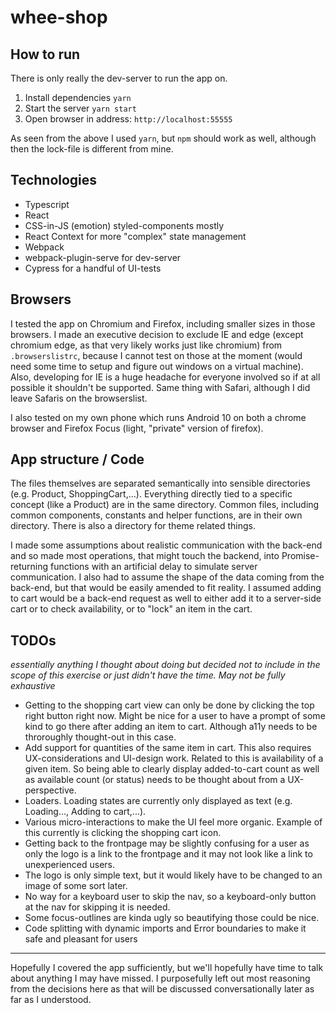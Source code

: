# whee-shop

## How to run

There is only really the dev-server to run the app on.

1. Install dependencies `yarn`
2. Start the server `yarn start`
3. Open browser in address: `http://localhost:55555`

As seen from the above I used `yarn`, but `npm` should work as well, although then the lock-file is different from mine.

## Technologies

- Typescript
- React
- CSS-in-JS (emotion) styled-components mostly
- React Context for more "complex" state management
- Webpack
- webpack-plugin-serve for dev-server
- Cypress for a handful of UI-tests

## Browsers

I tested the app on Chromium and Firefox, including smaller sizes in those browsers. I made an executive decision to exclude IE and edge (except chromium edge, as that very likely works just like chromium) from `.browserslistrc`, because I cannot test on those at the moment (would need some time to setup and figure out windows on a virtual machine). Also, developing for IE is a huge headache for everyone involved so if at all possible it shouldn't be supported. Same thing with Safari, although I did leave Safaris on the browserslist.

I also tested on my own phone which runs Android 10 on both a chrome browser and Firefox Focus (light, "private" version of firefox).

## App structure / Code

The files themselves are separated semantically into sensible directories (e.g. Product, ShoppingCart,...). Everything directly tied to a specific concept (like a Product) are in the same directory. Common files, including common components, constants and helper functions, are in their own directory. There is also a directory for theme related things.

I made some assumptions about realistic communication with the back-end and so made most operations, that might touch the backend, into Promise-returning functions with an artificial delay to simulate server communication. I also had to assume the shape of the data coming from the back-end, but that would be easily amended to fit reality. I assumed adding to cart would be a back-end request as well to either add it to a server-side cart or to check availability, or to "lock" an item in the cart.

## TODOs 
_essentially anything I thought about doing but decided not to include in the scope of this exercise or just didn't have the time. May not be fully exhaustive_

- Getting to the shopping cart view can only be done by clicking the top right button right now. Might be nice for a user to have a prompt of some kind to go there after adding an item to cart. Although a11y needs to be throroughly thought-out in this case.
- Add support for quantities of the same item in cart. This also requires UX-considerations and UI-design work. Related to this is availability of a given item. So being able to clearly display added-to-cart count as well as available count (or status) needs to be thought about from a UX-perspective.
- Loaders. Loading states are currently only displayed as text (e.g. Loading..., Adding to cart,...).
- Various micro-interactions to make the UI feel more organic. Example of this currently is clicking the shopping cart icon.
- Getting back to the frontpage may be slightly confusing for a user as only the logo is a link to the frontpage and it may not look like a link to unexperienced users.
- The logo is only simple text, but it would likely have to be changed to an image of some sort later.
- No way for a keyboard user to skip the nav, so a keyboard-only button at the nav for skipping it is needed.
- Some focus-outlines are kinda ugly so beautifying those could be nice.
- Code splitting with dynamic imports and Error boundaries to make it safe and pleasant for users

--------------------------------------------------------------------

Hopefully I covered the app sufficiently, but we'll hopefully have time to talk about anything I may have missed. I purposefully left out most reasoning from the decisions here as that will be discussed conversationally later as far as I understood.
